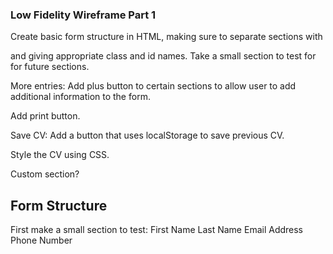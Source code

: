 ### Low Fidelity Wireframe Part 1

Create basic form structure in HTML, making sure to separate sections with <div> and giving appropriate class and id names.
Take a small section to test for for future sections.

More entries: Add plus button to certain sections to allow user to add additional information to the form.

Add print button.

Save CV: Add a button that uses localStorage to save previous CV.

Style the CV using CSS.

Custom section?

## Form Structure

First make a small section to test:
First Name
Last Name
Email Address
Phone Number

